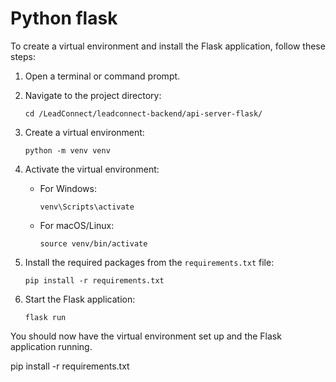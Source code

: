 # Python flask

To create a virtual environment and install the Flask application, follow these steps:

1. Open a terminal or command prompt.
2. Navigate to the project directory:
   ```
   cd /LeadConnect/leadconnect-backend/api-server-flask/
   ```

3. Create a virtual environment:
   ```
   python -m venv venv
   ```

4. Activate the virtual environment:
   - For Windows:
     ```
     venv\Scripts\activate
     ```
   - For macOS/Linux:
     ```
     source venv/bin/activate
     ```

5. Install the required packages from the `requirements.txt` file:
   ```
   pip install -r requirements.txt
   ```

6. Start the Flask application:
   ```
   flask run
   ```

You should now have the virtual environment set up and the Flask application running.

pip install -r requirements.txt
